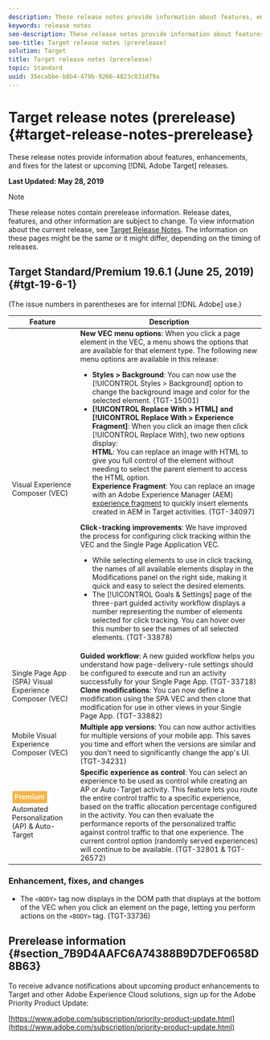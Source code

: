 ```yaml
---
description: These release notes provide information about features, enhancements, fixes, and known issues for the latest or upcoming Target releases.
keywords: release notes
seo-description: These release notes provide information about features, enhancements, fixes, and known issues for the latest or upcoming Adobe Target releases
seo-title: Target release notes (prerelease)
solution: Target
title: Target release notes (prerelease)
topic: Standard
uuid: 35ecabbe-b8b4-479b-9266-4823c831d79a
---
```


# Target release notes (prerelease){#target-release-notes-prerelease}

These release notes provide information about features, enhancements, and fixes for the latest or upcoming [!DNL Adobe Target] releases.

**Last Updated: May 28, 2019**

>[!NOTE]
>
>These release notes contain prerelease information. Release dates, features, and other information are subject to change. To view information about the current release, see [Target Release Notes](release-notes.md). The information on these pages might be the same or it might differ, depending on the timing of releases.

## Target Standard/Premium 19.6.1 (June 25, 2019) {#tgt-19-6-1}

(The issue numbers in parentheses are for internal [!DNL Adobe] use.)

|Feature|Description|
| --- | --- |
|Visual Experience Composer (VEC)|**New VEC menu options**: When you click a page element in the VEC, a menu shows the options that are available for that element type. The following new menu options are available in this release: <ul><li>**Styles > Background**: You can now use the [!UICONTROL Styles > Background] option to change the background image and color for the selected element. (TGT-15001)</li><li>**[!UICONTROL Replace With > HTML] and [!UICONTROL Replace With > Experience Fragment]**: When you click an image then click [!UICONTROL Replace With], two new options display:<br>**HTML**: You can replace an image with HTML to give you full control of the element without needing to select the parent element to access the HTML option.<br>**Experience Fragment**: You can replace an image with an Adobe Experience Manager (AEM) [experience fragment](/help/c-experiences/c-manage-content/aem-experience-fragments.md) to quickly insert elements created in AEM in Target activities. (TGT-34097)</li></ul>**Click-tracking improvements**: We have improved the process for configuring click tracking within the VEC and the Single Page Application VEC.<ul><li>While selecting elements to use in click tracking, the names of all available elements display in the Modifications panel on the right side, making it quick and easy to select the desired elements.</li><li>The [!UICONTROL Goals & Settings] page of the three-part guided activity workflow displays a number representing the number of elements selected for click tracking. You can hover over this number to see the names of all selected elements. (TGT-33878)</li></ul>|
|Single Page App (SPA) Visual Experience Composer (VEC)|**Guided workflow**: A new guided workflow helps you understand how page-delivery-rule settings should be configured to execute and run an activity successfully for your Single Page App. (TGT-33718)<br>**Clone modifications**: You can now define a modification using the SPA VEC and then clone that modification for use in other views in your Single Page App. (TGT-33882)</li></ul>|
|Mobile Visual Experience Composer (VEC)|**Multiple app versions**: You can now author activities for multiple versions of your mobile app. This saves you time and effort when the versions are similar and you don't need to significantly change the app's UI. (TGT-34231)|
|![Premium badge](/help/assets/premium.png)<br>Automated Personalization (AP) & Auto-Target|**Specific experience as control**: You can select an experience to be used as control while creating an AP or Auto-Target activity. This feature lets you route the entire control traffic to a specific experience, based on the traffic allocation percentage configured in the activity. You can then evaluate the performance reports of the personalized traffic against control traffic to that one experience. The current control option (randomly served experiences) will continue to be available. (TGT-32801 & TGT-26572)|

### Enhancement, fixes, and changes

* The `<BODY>` tag now displays in the DOM path that displays at the bottom of the VEC when you click an element on the page, letting you perform actions on the `<BODY>` tag. (TGT-33736)

## Prerelease information {#section_7B9D4AAFC6A74388B9D7DEF0658D8B63}

To receive advance notifications about upcoming product enhancements to Target and other Adobe Experience Cloud solutions, sign up for the Adobe Priority Product Update:

[https://www.adobe.com/subscription/priority-product-update.html](https://www.adobe.com/subscription/priority-product-update.html) 
